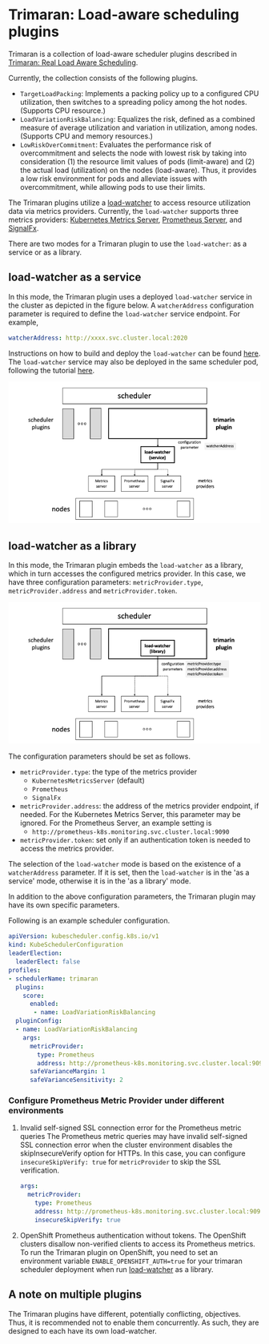 # Trimaran: Load-aware scheduling plugins

Trimaran is a collection of load-aware scheduler plugins described in [Trimaran: Real Load Aware Scheduling](https://github.com/kubernetes-sigs/scheduler-plugins/blob/master/kep/61-Trimaran-real-load-aware-scheduling).

Currently, the collection consists of the following plugins.

- `TargetLoadPacking`: Implements a packing policy up to a configured CPU utilization, then switches to a spreading policy among the hot nodes. (Supports CPU resource.)
- `LoadVariationRiskBalancing`: Equalizes the risk, defined as a combined measure of average utilization and variation in utilization, among nodes. (Supports CPU and memory resources.)
- `LowRiskOverCommitment`: Evaluates the performance risk of overcommitment and selects the node with lowest risk by taking into consideration (1) the resource limit values of pods (limit-aware) and (2) the actual load (utilization) on the nodes (load-aware). Thus, it provides a low risk environment for pods and alleviate issues with overcommitment, while allowing pods to use their limits.

The Trimaran plugins utilize a [load-watcher](https://github.com/paypal/load-watcher) to access resource utilization data via metrics providers. Currently, the `load-watcher` supports three metrics providers: [Kubernetes Metrics Server](https://github.com/kubernetes-sigs/metrics-server), [Prometheus Server](https://prometheus.io/), and [SignalFx](https://docs.signalfx.com/en/latest/integrations/agent/index.html).

There are two modes for a Trimaran plugin to use the `load-watcher`: as a service or as a library.

## load-watcher as a service

In this mode, the Trimaran plugin uses a deployed `load-watcher` service in the cluster as depicted in the figure below. A `watcherAddress` configuration parameter is required to define the `load-watcher` service endpoint. For example,

```yaml
watcherAddress: http://xxxx.svc.cluster.local:2020
```

Instructions on how to build and deploy the `load-watcher` can be found [here](https://github.com/paypal/load-watcher/blob/master/README.md). The `load-watcher` service may also be deployed in the same scheduler pod, following the tutorial [here](https://medium.com/paypal-engineering/real-load-aware-scheduling-in-kubernetes-with-trimaran-a8efe14d51e2).

![load-watcher as a service](./load-watcher-service.png)

## load-watcher as a library

In this mode, the Trimaran plugin embeds the  `load-watcher` as a library, which in turn accesses the configured metrics provider. In this case, we have three configuration parameters: `metricProvider.type`, `metricProvider.address` and `metricProvider.token`.

![load-watcher as a library](./load-watcher-library.png)

The configuration parameters should be set as follows.

- `metricProvider.type`: the type of the metrics provider
  - `KubernetesMetricsServer` (default)
  - `Prometheus`
  - `SignalFx`
- `metricProvider.address`: the address of the metrics provider endpoint, if needed. For the Kubernetes Metrics Server, this parameter may be ignored. For the Prometheus Server, an example setting is
  - `http://prometheus-k8s.monitoring.svc.cluster.local:9090`
- `metricProvider.token`: set only if an authentication token is needed to access the metrics provider.

The selection of the `load-watcher` mode is based on the existence of a `watcherAddress` parameter. If it is set, then the `load-watcher` is in the 'as a service' mode, otherwise it is in the 'as a library' mode.

In addition to the above configuration parameters, the Trimaran plugin may have its own specific parameters.

Following is an example scheduler configuration.

```yaml
apiVersion: kubescheduler.config.k8s.io/v1
kind: KubeSchedulerConfiguration
leaderElection:
  leaderElect: false
profiles:
- schedulerName: trimaran
  plugins:
    score:
      enabled:
       - name: LoadVariationRiskBalancing
  pluginConfig:
  - name: LoadVariationRiskBalancing
    args:
      metricProvider:
        type: Prometheus
        address: http://prometheus-k8s.monitoring.svc.cluster.local:9090
      safeVarianceMargin: 1
      safeVarianceSensitivity: 2
```

### Configure Prometheus Metric Provider under different environments

1. Invalid self-signed SSL connection error for the Prometheus metric queries
   The Prometheus metric queries may have invalid self-signed SSL connection error when the cluster environment disables the skipInsecureVerify option for HTTPs. In this case, you can configure `insecureSkipVerify: true` for `metricProvider` to skip the SSL verification.

   ```yaml
   args:
     metricProvider:
       type: Prometheus
       address: http://prometheus-k8s.monitoring.svc.cluster.local:9090
       insecureSkipVerify: true
    ```

2. OpenShift Prometheus authentication without tokens.
   The OpenShift clusters disallow non-verified clients to access its Prometheus metrics. To run the Trimaran plugin on OpenShift, you need to set an environment variable `ENABLE_OPENSHIFT_AUTH=true` for your trimaran scheduler deployment when run [load-watcher](https://github.com/paypal/load-watcher/blob/master/README.md) as a library.

## A note on multiple plugins

The Trimaran plugins have different, potentially conflicting, objectives. Thus, it is recommended not to enable them concurrently. As such, they are designed to each have its own load-watcher.
